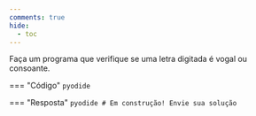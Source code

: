 ```yaml
---
comments: true
hide:
  - toc
---
```


Faça um programa que verifique se uma letra digitada é vogal ou consoante.

=== "Código"
	```pyodide
	```

=== "Resposta"
	```pyodide
	# Em construção! Envie sua solução
	```
